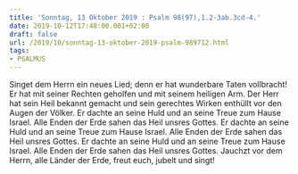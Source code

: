 ```yaml
---
title: 'Sonntag, 13 Oktober 2019 : Psalm 98(97),1.2-3ab.3cd-4.'
date: 2019-10-12T17:48:00.001+02:00
draft: false
url: /2019/10/sonntag-13-oktober-2019-psalm-989712.html
tags: 
- PSALMUS
---
```


Singet dem Herrn ein neues Lied; denn er hat wunderbare Taten vollbracht! Er hat mit seiner Rechten geholfen und mit seinem heiligen Arm. Der Herr hat sein Heil bekannt gemacht und sein gerechtes Wirken enthüllt vor den Augen der Völker. Er dachte an seine Huld und an seine Treue zum Hause Israel. Alle Enden der Erde sahen das Heil unsres Gottes. Er dachte an seine Huld und an seine Treue zum Hause Israel. Alle Enden der Erde sahen das Heil unsres Gottes. Er dachte an seine Huld und an seine Treue zum Hause Israel. Alle Enden der Erde sahen das Heil unsres Gottes. Jauchzt vor dem Herrn, alle Länder der Erde, freut euch, jubelt und singt!